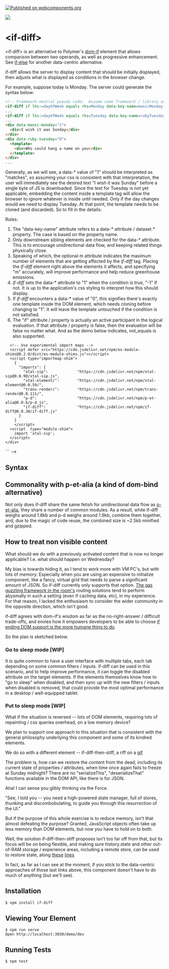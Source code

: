 [![Published on webcomponents.org](https://img.shields.io/badge/webcomponents.org-published-blue.svg)](https://www.webcomponents.org/element/if-diff)

<a href="https://nodei.co/npm/if-diff/"><img src="https://nodei.co/npm/if-diff.png"></a>

<!--
<img src="https://badgen.net/bundlephobia/minzip/if-diff">
-->

# \<if-diff\>

\<if-diff\> is an alternative to Polymer's [dom-if](https://polymer-library.polymer-project.org/3.0/docs/devguide/templates#dom-if) element that allows comparison between two operands, as well as progressive enhancement.  See [if-else](https://github.com/matthewp/if-else) for another data-centric alternative.

if-diff allows the server to display content that should be initially displayed, then adjusts what is displayed as conditions in the browser change.

For example, suppose today is Monday.  The server could generate the syntax below:


```html
<!-- Framework-neutral pseudo code:  Assume some framework / library sets property "lhs" based on lhs:=dayOfWeek attribute --> 
<if-diff if lhs:=dayOfWeek equals rhs=Monday data-key-name=manicMonday m=1></if-diff>
...
<if-diff if lhs:=dayOfWeek equals rhs=Tuesday data-key-name=rubyTuesday></if-diff>
...
<div data-manic-monday="1">
  <div>I wish it was Sunday</div>
</div>
<div data-ruby-tuesday="0">
  <template>
    <div>Who could hang a name on you</div>
  </template>
</div>
...
```

Generally, as we will see, a data-* value of "1" should be interpreted as "matches", so assuming your css is consistent with that interpretation, the user will immediately see the desired text "I wish it was Sunday" before a single byte of JS is downloaded.  Since the text for Tuesday is not yet applicable, embedding the content inside a template tag will allow the browser to ignore whatever is inside until needed.  Only if the day changes would we need to display Tuesday.  At that point, the template needs to be cloned (and discarded).  So to fill in the details:

Rules: 

1.  The "data-key-name" attribute refers to a data-* attribute / dataset.* property.  The case is based on the property name.
2.  Only downstream sibling elements are checked for the data-* attribute.  This is to encourage unidirectional data flow, and keeping related things physically close.
3.  Speaking of which, the optional  m attribute indicates the maximum number of elements that are getting affected by the *if-diff* tag.  Placing the *if-diff* element right above the elements it affects, and specifying "m" accurately, will improve performance and help reduce greenhouse emissions.
4.  *if-diff* sets the data-* attribute to "1" when the condition is true, "-1" if not.  It is up to the application's css styling to interpret how this should display.
5.  If *if-diff* encounters a data-* value of "0", this signifies there's exactly one template inside the DOM element, which needs cloning before changing to "1".  It will leave the template untouched if the condition is not satisfied.
6.  The "if" attribute / property is actually an active participant in the logical evaluation.  If that attribute / property is false, then the evaluation will be false no matter what.  And as the demo below indicates, not_equals is also supported.

<!--
```
<custom-element-demo>
  <template>
    <div>
      <xtal-sip><script nomodule>["p-d", "if-diff"]</script></xtal-sip>
      <style>
        [data-equals="-1"]{
          display: none;
        }
        [data-not-equals="-1"]{
          display: none;
        }
      </style>
      <h3>Basic if-diff demo.</h3>
      <div> 
        Type in the text boxes, and see what happens when value in the left textbox matches or doesn't match the right textbox.
      </div>
      <label for=lhs>LHS:</label><input id=lhs> 
      <p-d on=input to=[-lhs]  val=target.value m=2></p-d>
      <label for=rhs>RHS:</label><input id=rhs>
      <p-d on=input to=[-rhs]  val=target.value m=2></p-d>
      <if-diff if -lhs equals -rhs data-key-name=equals></if-diff>
      <p-d on=value-changed to=[data-lhs-equals-rhs] prop=textContent value=target.value></p-d>
      <div data-equals=0 id=equalsStatus>
          <template>
            <div>LHS == RHS</div>
          </template>
      </div>

      <if-diff if -lhs not_equals -rhs data-key-name=notEquals></if-diff>
      <p-d on=value-changed to=[data-lhs-not-equals-rhs] prop=textContent></p-d>
      <div data-not-equals=0>
          <template>
              <div>LHS != RHS</div>
          </template>       
      </div>

      

      LHS Equals RHS: <span data-lhs-equals-rhs></span><br>
      LHS Doesn't equal RHS: <span data-lhs-not-equals-rhs></span>

      <!-- ========================  Script Refs ========================== -->


      <!-- Use experimental import maps -->
      <script defer src="https://cdn.jsdelivr.net/npm/es-module-shims@0.2.0/dist/es-module-shims.js"></script>
      <script type="importmap-shim">
        {
          "imports": {
            "xtal-sip":             "https://cdn.jsdelivr.net/npm/xtal-sip@0.0.90/xtal-sip.js",
            "xtal-element/":        "https://cdn.jsdelivr.net/npm/xtal-element@0.0.59/",
            "trans-render/":        "https://cdn.jsdelivr.net/npm/trans-render@0.0.111/",
            "p-d":                  "https://cdn.jsdelivr.net/npm/p-et-alia@0.0.6/p-d.js",
            "if-diff":              "https://cdn.jsdelivr.net/npm/if-diff@0.0.30/if-diff.js"
          }
        }
        </script>
      <script  type="module-shim">
        import 'xtal-sip';
      </script>
    </div>
  </template>
</custom-element-demo>
```
-->  

## Syntax

<!--
```
<custom-element-demo>
<template>
    <div>
        <wc-info package-name="npm.if-diff" href="https://unpkg.com/if-diff@0.0.33/html.json"></wc-info>
        <script type="module" src="https://unpkg.com/wc-info@0.0.32/wc-info.js?module"></script>
    </div>
</template>
</custom-element-demo>
```
-->

## Commonality with p-et-alia (a kind of dom-bind alternative)

Not only does if-diff share the same fetish for unidirectional data flow as [p-et-alia](https://github.com/bahrus/p-et-alia), they share a number of common modules.  As a result, while if-diff weighs around 1.6kb and p-d weighs around 1.9kb, combine them together, and, due to the magic of code reuse, the combined size is ~2.5kb minified and gzipped.

## How to treat non visible content

What should we do with a previously activated content that is now no longer applicable?  I.e. what should happen on Wednesday?

My bias is towards hiding it, as I tend to work more with VM PC's, but with lots of memory. Especially when you are using an expensive to initialize component, like a fancy, virtual grid that needs to parse a significant amount of JSON.  So if-diff currently only supports that option.  [The gas guzzling framework in the room's](https://www.infoq.com/news/2019/04/real-world-framework-benchmark/?utm_source=sumome&utm_medium=twitter&utm_campaign=sumome_share) routing solutions tend to perform abysmally in such a setting (even if caching data, etc), in my experience.  For that reason, I lacked the enthusiasm to consider the wider community in the opposite direction, which isn't good.

if-diff agrees with dom-if's wisdom as far as the no-right-answer / difficult trade-offs, and envies how it empowers developers to be able to choose [if ending DOM support is the more humane thing to do](https://polymer-library.polymer-project.org/2.0/docs/devguide/templates#dom-if).

So the plan is sketched below.

### Go to sleep mode [WIP]

It is quite common to have a user interface with multiple tabs, each tab depending on some common filters / inputs.  if-diff can be used in this scenario, and to help improve performance, it can toggle the disabled attribute on the target elements.  If the elements themselves know how to "go to sleep" when disabled, and then sync up with the new filters / inputs when disabled is removed, that could provide the most optimal performance in a desktop / well-equipped tablet.

### Put to sleep mode [WIP]

What if the situation is reversed -- lots of DOM elements, requiring lots of repainting / css queries overhead, on a low memory device? 

We plan to support one approach to this situation that is consistent with the general philosophy underlying this component and some of its kindred elements.

We do so with a different element -- if-diff-then-stiff, a riff on a [gif](http://maryroach.net/stiff.html)

The problem is, how can we restore the content from the dead, including its current state of properties / attributes, when time once again fails to freeze at Sunday midnight? There are no "serializeThis", "deserializeThat" functions available in the DOM API, like there is for JSON.

Aha!  I can sense you glibly thinking via the Force.  

"See, I told you -- you need a high-powered state manager, full of stores, thunking and discombobulating, to guide you through this resurrection of the UI."

But if the purpose of this whole exercise is to reduce memory, isn't that almost defeating the purpose?  Granted, JavaScript objects often take up less memory than DOM elements, but now you have to hold on to both.

Well, the solution if-diff-then-stiff proposes isn't too far off from that, but its focus will be on being flexible, and making sure history.state and other out-of-RAM storage / experience areas, including a remote store, can be used to restore state, along [these](https://github.com/bahrus/bi-st) [lines](https://github.com/bahrus/purr-sist)

In fact, as far as I can see at the moment, if you stick to the data-centric approaches of those last links above, this component doesn't have to do much of anything (but we'll see).

## Installation

```sh
$ npm install if-diff 
```

## Viewing Your Element

```
$ npm run serve
Open http://localhost:3030/demo/dev
```

## Running Tests

```
$ npm test
```

